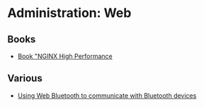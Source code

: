 # Administration: Web

## Books

- [Book "NGINX High Performance](https://www.amazon.de/NGINX-High-Performance-Rahul-Sharma/dp/1785281836/ref=sr_1_2?ie=UTF8&qid=1466846267&sr=8-2&keywords=nginx+high+performance)

## Various
- [Using Web Bluetooth to communicate with Bluetooth devices](https://www.balena.io/blog/using-web-bluetooth-to-communicate-with-bluetooth-devices/)

